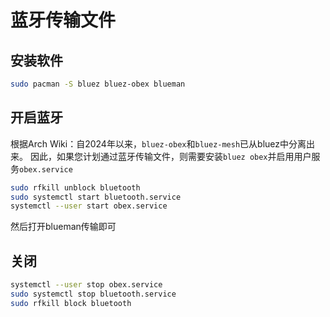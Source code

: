 # 蓝牙传输文件

## 安装软件

```bash
sudo pacman -S bluez bluez-obex blueman
```

## 开启蓝牙

根据Arch Wiki：自2024年以来，`bluez-obex`和`bluez-mesh`已从bluez中分离出来。
因此，如果您计划通过蓝牙传输文件，则需要安装`bluez obex`并启用用户服务`obex.service`

```bash
sudo rfkill unblock bluetooth
sudo systemctl start bluetooth.service
systemctl --user start obex.service
```

然后打开blueman传输即可

## 关闭

```bash
systemctl --user stop obex.service
sudo systemctl stop bluetooth.service
sudo rfkill block bluetooth
```

